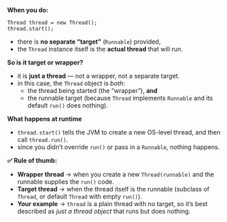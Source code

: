 **When you do:**

```
Thread thread = new Thread();
thread.start();
```

- there is **no separate “target”** (`Runnable`) provided, 
- the `Thread` instance itself is the **actual thread** that will run.

**So is it target or wrapper?**
- it is **just a thread** — not a wrapper, not a separate target.
- in this case, the `Thread` object is _both_:
  - the thread being started (the “wrapper”), **and** 
  - the runnable target (because `Thread` implements `Runnable` and its default `run()` does nothing).

**What happens at runtime**
- `thread.start()` tells the JVM to create a new OS-level thread, and then call `thread.run()`.
- since you didn’t override `run()` or pass in a `Runnable`, nothing happens.

**✅ Rule of thumb:**
- **Wrapper thread** → when you create a new `Thread(runnable)` and the runnable supplies the `run()` code. 
- **Target thread** → when the thread itself is the runnable (subclass of `Thread`, or default `Thread` with empty `run()`). 
- **Your example** → `thread` is a plain thread with no target, so it’s best described as _just a thread object_ that runs but does nothing.
